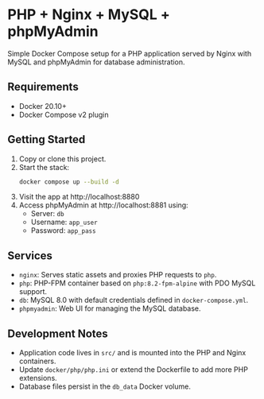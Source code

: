 # PHP + Nginx + MySQL + phpMyAdmin

Simple Docker Compose setup for a PHP application served by Nginx with MySQL and phpMyAdmin for database administration.

## Requirements
- Docker 20.10+
- Docker Compose v2 plugin

## Getting Started
1. Copy or clone this project.
2. Start the stack:
   ```sh
   docker compose up --build -d
   ```
3. Visit the app at http://localhost:8880
4. Access phpMyAdmin at http://localhost:8881 using:
   - Server: `db`
   - Username: `app_user`
   - Password: `app_pass`

## Services
- `nginx`: Serves static assets and proxies PHP requests to `php`.
- `php`: PHP-FPM container based on `php:8.2-fpm-alpine` with PDO MySQL support.
- `db`: MySQL 8.0 with default credentials defined in `docker-compose.yml`.
- `phpmyadmin`: Web UI for managing the MySQL database.

## Development Notes
- Application code lives in `src/` and is mounted into the PHP and Nginx containers.
- Update `docker/php/php.ini` or extend the Dockerfile to add more PHP extensions.
- Database files persist in the `db_data` Docker volume.